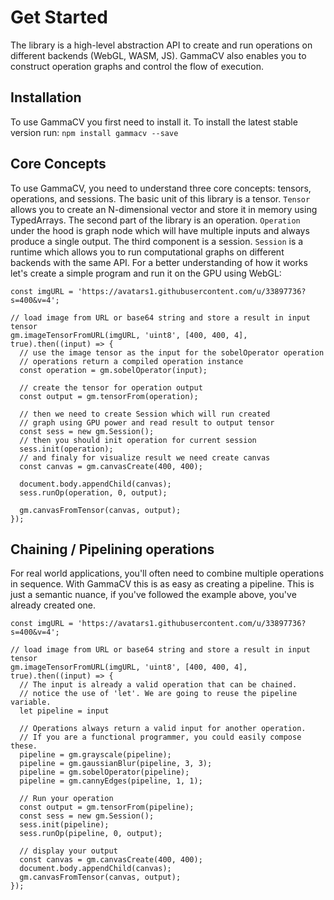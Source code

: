 # Get Started

The library is a high-level abstraction API to create and run operations on different backends (WebGL, WASM, JS). GammaCV also enables you to construct operation graphs and control the flow of execution.

## Installation
To use GammaCV you first need to install it. 
To install the latest stable version run:
`npm install gammacv --save`

## Core Concepts
To use GammaCV, you need to understand three core concepts: tensors, operations, and sessions. The basic unit of this library is a tensor. `Tensor` allows you to create an N-dimensional vector and store it in memory using TypedArrays. The second part of the library is an operation. `Operation` under the hood is graph node which will have multiple inputs and always produce a single output. The third component is a session. `Session` is a runtime which allows you to run computational graphs on different backends with the same API. For a better understanding of how it works let's create a simple program and run it on the GPU using WebGL:

````JS
const imgURL = 'https://avatars1.githubusercontent.com/u/33897736?s=400&v=4';

// load image from URL or base64 string and store a result in input tensor
gm.imageTensorFromURL(imgURL, 'uint8', [400, 400, 4], true).then((input) => {
  // use the image tensor as the input for the sobelOperator operation
  // operations return a compiled operation instance
  const operation = gm.sobelOperator(input);

  // create the tensor for operation output
  const output = gm.tensorFrom(operation);

  // then we need to create Session which will run created
  // graph using GPU power and read result to output tensor
  const sess = new gm.Session();
  // then you should init operation for current session
  sess.init(operation);
  // and finaly for visualize result we need create canvas
  const canvas = gm.canvasCreate(400, 400);

  document.body.appendChild(canvas);
  sess.runOp(operation, 0, output);

  gm.canvasFromTensor(canvas, output);
});
````

## Chaining / Pipelining operations
For real world applications, you'll often need to combine multiple operations in sequence. With GammaCV this is as easy as creating a pipeline. This is just a semantic nuance, if you've followed the example above, you've already created one.

```JS
const imgURL = 'https://avatars1.githubusercontent.com/u/33897736?s=400&v=4';

// load image from URL or base64 string and store a result in input tensor
gm.imageTensorFromURL(imgURL, 'uint8', [400, 400, 4], true).then((input) => {
  // The input is already a valid operation that can be chained.
  // notice the use of 'let'. We are going to reuse the pipeline variable.
  let pipeline = input

  // Operations always return a valid input for another operation.
  // If you are a functional programmer, you could easily compose these.
  pipeline = gm.grayscale(pipeline);
  pipeline = gm.gaussianBlur(pipeline, 3, 3);
  pipeline = gm.sobelOperator(pipeline);
  pipeline = gm.cannyEdges(pipeline, 1, 1);

  // Run your operation
  const output = gm.tensorFrom(pipeline);
  const sess = new gm.Session();
  sess.init(pipeline);
  sess.runOp(pipeline, 0, output);
  
  // display your output
  const canvas = gm.canvasCreate(400, 400);
  document.body.appendChild(canvas);
  gm.canvasFromTensor(canvas, output);
});
```
